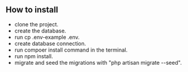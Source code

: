 
## How to install


- clone the project.
- create the database.
- run cp .env-example .env.
- create database connection.
- run compoer install command in the terminal.
- run npm install.
- migrate and seed the migrations with "php artisan migrate --seed".

